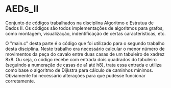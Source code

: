 # AEDs_II
Conjunto de códigos trabalhados na disciplina Algoritmo e Estrutua de Dados II.
Os códigos são todos implementações de algoritmos para grafos, como montagem, visualização, indentificação de certas características, etc.

O "main.c" desta parte é o código que foi utilizado para o segundo trabalho desta disciplina. Neste trabalho era necessário calcular o menor número de movimentos da peça do cavalo entre duas casas de um tabuleiro de xadrez 8x8. Ou seja, o código recebe com entrada dois quadrados do tabuleiro (seguindo a numeração de casas de a1 até h8), trata essa entrada e utiliza como base o algoritmo de Dijkstra para cálculo de caminhos mínimos. Obviamente foi necessário alterações para que pudesse funcionar corretamente.
